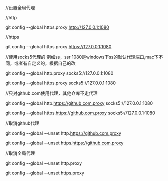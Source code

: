 //设置全局代理

//http

git config --global https.proxy http://127.0.0.1:1080

//https

git config --global https.proxy https://127.0.0.1:1080

//使用socks5代理的 例如ss，ssr 1080是windows下ss的默认代理端口,mac下不同，或者有自定义的，根据自己的改

git config --global http.proxy socks5://127.0.0.1:1080

git config --global https.proxy socks5://127.0.0.1:1080

 

//只对github.com使用代理，其他仓库不走代理

git config --global http.https://github.com.proxy socks5://127.0.0.1:1080

git config --global https.https://github.com.proxy socks5://127.0.0.1:1080

//取消github代理

git config --global --unset http.https://github.com.proxy

git config --global --unset https.https://github.com.proxy

 

//取消全局代理

git config --global --unset http.proxy

git config --global --unset https.proxy